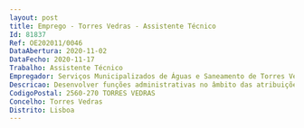 ```yaml
--- 
layout: post
title: Emprego - Torres Vedras - Assistente Técnico
Id: 81837
Ref: OE202011/0046
DataAbertura: 2020-11-02
DataFecho: 2020-11-17
Trabalho: Assistente Técnico
Empregador: Serviços Municipalizados de Águas e Saneamento de Torres Vedras
Descricao: Desenvolver funções administrativas no âmbito das atribuições da Secção de Atendimento e Gestão de Clientes, destes SMAS
CodigoPostal: 2560-270 TORRES VEDRAS
Concelho: Torres Vedras
Distrito: Lisboa
--- 
```

